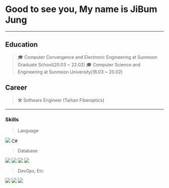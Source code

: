 # Good to see you, My name is JiBum Jung
---
## Education

>🎓 Computer Convergence and Electronic Engineering at Sunmoon Graduate School(20.03 ~ 22.02)
>🎓 Computer Science and Engineering at Sunmoon University(16.03 ~ 20.02)

## Career

> 🛠 Software Engineer (Taihan Fiberoptics)
---

### Skills
> Language

<img src="https://img.shields.io/badge/-python-blue"/>
C#

> Database

<img src="https://img.shields.io/badge/-mysql-red"/> <img src="https://img.shields.io/badge/-MsSql-red"/> <img src="https://img.shields.io/badge/-Oracle-red"/> <img src="https://img.shields.io/badge/-mariaDB-red"/>

> DevOps, Etc

<img src="https://img.shields.io/badge/-Github-green"/> <img src="https://img.shields.io/badge/-Docker-green"/> <img src="https://img.shields.io/badge/-vscode-green"/>

<!--
**JungJiBum/JungJiBum** is a ✨ _special_ ✨ repository because its `README.md` (this file) appears on your GitHub profile.

Here are some ideas to get you started:

- 🔭 I’m currently working on ...
- 🌱 I’m currently learning ...
- 👯 I’m looking to collaborate on ...
- 🤔 I’m looking for help with ...
- 💬 Ask me about ...
- 📫 How to reach me: ...
- 😄 Pronouns: ...
- ⚡ Fun fact: ...
-->

